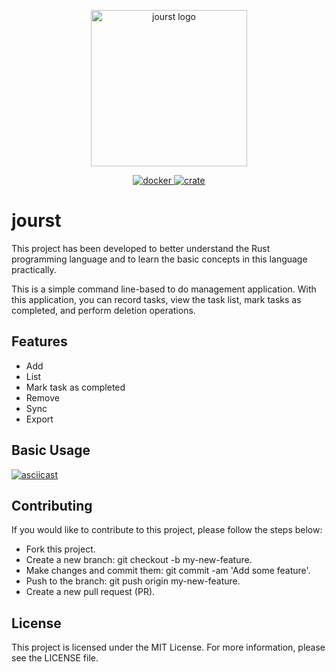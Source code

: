 <p align="center">
    <img src="https://i.imgur.com/FhRSzjL.png" alt="jourst logo"  width="250" height="250">
</p>

<p align="center">
    <a href="https://hub.docker.com/r/yalinpala/jourst" target="_blank">
        <img src="https://img.shields.io/badge/docker-%230db7ed.svg?style=for-the-badge&logo=docker&logoColor=white" alt="docker">
    </a>
    <a href="https://crates.io/crates/jourst" target="_blank">
        <img src="https://img.shields.io/crates/v/jourst.svg" alt="crate">
    </a>
</p>

# jourst

This project has been developed to better understand the Rust programming language and to learn the basic concepts in this language practically.

This is a simple command line-based to do management application. With this application, you can record tasks, view the task list, mark tasks as completed, and perform deletion operations.

## Features
- Add
- List
- Mark task as completed
- Remove
- Sync
- Export

## Basic Usage

[![asciicast](https://asciinema.org/a/3105sxzOoBnl9uIj5svYjeaG8.svg)](https://asciinema.org/a/3105sxzOoBnl9uIj5svYjeaG8)

## Contributing

If you would like to contribute to this project, please follow the steps below:

- Fork this project.
- Create a new branch: git checkout -b my-new-feature.
- Make changes and commit them: git commit -am 'Add some feature'.
- Push to the branch: git push origin my-new-feature.
- Create a new pull request (PR).

## License

This project is licensed under the MIT License. For more information, please see the LICENSE file.
